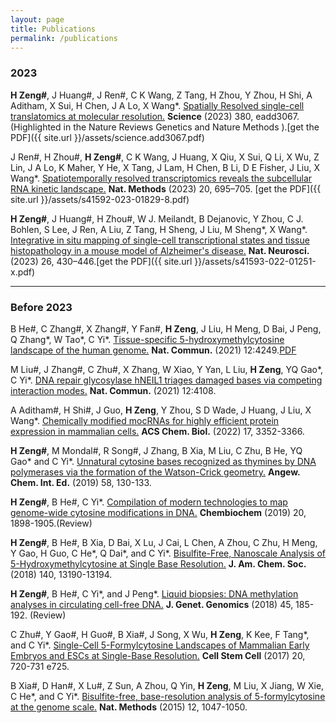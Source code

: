 ```yaml
---
layout: page
title: Publications
permalink: /publications
---
```


### 2023
**H Zeng#**, J Huang#, J Ren#, C K Wang, Z Tang, H Zhou, Y Zhou, H Shi, A Aditham, X Sui, H Chen, J A Lo, X Wang*. [Spatially Resolved single-cell translatomics at molecular resolution.](https://www.science.org/doi/10.1126/science.add3067)  **Science** (2023) 380, eadd3067. (Highlighted in the  Nature Reviews Genetics and  Nature Methods ).[get the PDF]({{ site.url }}/assets/science.add3067.pdf)


J Ren#, H Zhou#, **H Zeng#**, C K Wang, J Huang, X Qiu, X Sui, Q Li, X Wu, Z Lin, J A Lo, K Maher, Y He, X Tang, J Lam, H Chen, B Li, D E Fisher, J Liu, X Wang*. [Spatiotemporally resolved transcriptomics reveals the subcellular RNA kinetic landscape.](https://www.nature.com/articles/s41592-023-01829-8)  **Nat. Methods** (2023) 20, 695–705.
[get the PDF]({{ site.url }}/assets/s41592-023-01829-8.pdf)


**H Zeng#**, J Huang#, H Zhou#, W J. Meilandt, B Dejanovic, Y Zhou, C J. Bohlen, S Lee, J Ren, A Liu, Z Tang, H Sheng, J Liu, M Sheng*, X Wang*. [Integrative in situ mapping of single-cell transcriptional states and tissue histopathology in a mouse model of Alzheimer's disease.](https://www.nature.com/articles/s41593-022-01251-x)  **Nat. Neurosci.** (2023) 26, 430–446.[get the PDF]({{ site.url }}/assets/s41593-022-01251-x.pdf)

---

### Before 2023

B He#, C Zhang#, X Zhang#, Y Fan#, **H Zeng**, J Liu, H Meng, D Bai, J Peng, Q Zhang*, W Tao*, C Yi*. [Tissue-specific 5-hydroxymethylcytosine landscape of the human genome.](https://www.nature.com/articles/s41467-021-24425-w)  **Nat. Commun.** (2021) 12:4249.[PDF](https://drive.google.com/file/d/1Ls4GLtnOkvya-dwqI2k3rFPmTij0gzNA/view?usp=drive_link)

M Liu#, J Zhang#, C Zhu#, X Zhang, W Xiao, Y Yan, L Liu, **H Zeng**, YQ Gao*, C Yi*. [DNA repair glycosylase hNEIL1 triages damaged bases via competing interaction modes.](https://www.nature.com/articles/s41467-021-24431-y)  **Nat. Commun.** (2021) 12:4108.

A Aditham#, H Shi#, J Guo, **H Zeng**, Y Zhou, S D Wade, J Huang, J Liu, X Wang*. [Chemically modified mocRNAs for highly efficient protein expression in mammalian cells.](https://pubs.acs.org/doi/10.1021/acschembio.1c00569)  **ACS Chem. Biol.** (2022) 17, 3352-3366.

**H Zeng#**, M Mondal#, R Song#, J Zhang, B Xia, M Liu, C Zhu, B He, YQ Gao* and C Yi*. [Unnatural cytosine bases recognized as thymines by DNA polymerases via the formation of the Watson-Crick geometry.](https://onlinelibrary.wiley.com/doi/10.1002/anie.201807845)  **Angew. Chem. Int. Ed.** (2019) 58, 130-133.

**H Zeng#**, B He#, C Yi*. [Compilation of modern technologies to map genome-wide cytosine modifications in DNA.](https://chemistry-europe.onlinelibrary.wiley.com/doi/10.1002/cbic.201900035)  **Chembiochem**  (2019) 20, 1898-1905.(Review)

**H Zeng#**, B He#, B Xia, D Bai, X Lu, J Cai, L Chen, A Zhou, C Zhu, H Meng, Y Gao, H Guo, C He*, Q Dai*, and C Yi*. [Bisulfite-Free, Nanoscale Analysis of 5-Hydroxymethylcytosine at Single Base Resolution.](https://pubs.acs.org/doi/10.1021/jacs.8b08297)  **J. Am. Chem. Soc.** (2018) 140, 13190-13194.

**H Zeng#**, B He#, C Yi*, and J Peng*. [Liquid biopsies: DNA methylation analyses in circulating cell-free DNA.](https://www.sciencedirect.com/science/article/abs/pii/S1673852718300432?via%3Dihub)  **J. Genet. Genomics** (2018) 45, 185-192. (Review)

C Zhu#, Y Gao#, H Guo#, B Xia#, J Song, X Wu, **H Zeng**, K Kee, F Tang*, and C Yi*. [Single-Cell 5-Formylcytosine Landscapes of Mammalian Early Embryos and ESCs at Single-Base Resolution.](https://www.cell.com/cell-stem-cell/fulltext/S1934-5909(17)30070-X)  **Cell Stem Cell** (2017) 20, 720-731 e725.

B Xia#, D Han#, X Lu#, Z Sun, A Zhou, Q Yin, **H Zeng**, M Liu, X Jiang, W Xie, C He*, and C Yi*. [Bisulfite-free, base-resolution analysis of 5-formylcytosine at the genome scale.](https://www.nature.com/articles/nmeth.3569)  **Nat. Methods** (2015) 12, 1047-1050.
